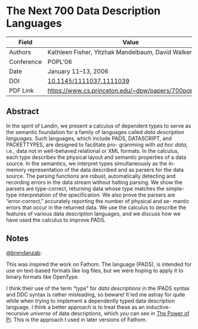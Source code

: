# The Next 700 Data Description Languages

| Field       | Value |
| ----------- | ----- |
| Authors     | Kathleen Fisher, Yitzhak Mandelbaum, David Walker |
| Conference  | POPL’06 |
| Date        | January 11–13, 2006 |
| DOI         | [10.1145/1111037.1111039](https://doi.org/10.1145/1111037.1111039) |
| PDF Link    | <https://www.cs.princeton.edu/~dpw/papers/700popl06.pdf> |

## Abstract

In the spirit of Landin, we present a calculus of dependent types to
serve as the semantic foundation for a family of languages called
_data description languages_. Such languages, which include PADS,
DATASCRIPT, and PACKETTYPES, are designed to facilitate pro-
gramming with _ad hoc data_, i.e., data not in well-behaved relational
or XML formats. In the calculus, each type describes the physical
layout and semantic properties of a data source. In the semantics,
we interpret types simultaneously as the in-memory representation
of the data described and as parsers for the data source. The parsing
functions are robust, automatically detecting and recording errors
in the data stream without halting parsing. We show the parsers are
type-correct, returning data whose type matches the simple-type
interpretation of the specification. We also prove the parsers are
“error-correct,” accurately reporting the number of physical and se-
mantic errors that occur in the returned data. We use the calculus to
describe the features of various data description languages, and we
discuss how we have used the calculus to improve PADS.

## Notes

[@brendanzab](https://github.com/brendanzab):

This was inspired the work on Fathom.
The language (PADS), is intended for use on text-based formats like log files,
but we were hoping to apply it to binary formats like OpenType.

I think their use of the term “type” for _data descriptions_ in the IPADS syntax and DDC syntax is rather misleading, so beware!
It led me astray for quite while when trying to implement a dependently typed data description language.
I think a better approach is to treat these as an inductive-recursive _universe_ of data descriptions,
which you can see in [The Power of Pi](./the-power-of-pi.md).
This is the approach I used in later versions of Fathom.
